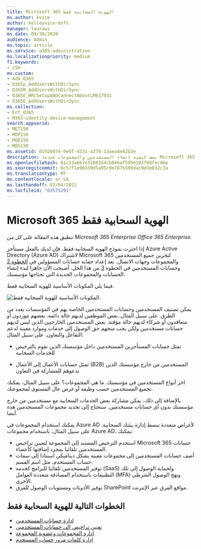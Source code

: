 ```yaml
---
title: Microsoft 365 الهوية السحابية فقط
ms.author: kvice
author: kelleyvice-msft
manager: laurawi
ms.date: 09/30/2020
audience: Admin
ms.topic: article
ms.service: o365-administration
ms.localizationpriority: medium
f1.keywords:
- CSH
ms.custom:
- Adm_O365
- O365p_AddUsersWithDirSync
- O365M_AddUsersWithDirSync
- O365E_HRCSetupAADConnectAboutLM617031
- O365E_AddUsersWithDirSync
ms.collection:
- Ent_O365
- M365-identity-device-management
search.appverid:
- MET150
- MOP150
- MOE150
- MBS150
ms.assetid: 01920974-9e6f-4331-a370-13aea4e82b3e
description: يصف كيفية إنشاء المستخدمين والمجموعات عندما Microsoft 365 اشتراكك باستخدام هوية السحابة فقط.
ms.openlocfilehash: 81c13a6b7e32883d4cb846ef5956102f08fecd6e
ms.sourcegitcommit: 6c57f1e90339d5a95c9e7875599dac9d3e032c3a
ms.translationtype: MT
ms.contentlocale: ar-SA
ms.lasthandoff: 02/04/2022
ms.locfileid: "63575291"
---
```

# <a name="microsoft-365-cloud-only-identity"></a>Microsoft 365 الهوية السحابية فقط

*تنطبق هذه المقالة على كل من Microsoft 365 Enterprise Office 365 Enterprise.*

إذا اخترت نموذج الهوية السحابية فقط، فإن لديك بالفعل مستأجر Azure Active Directory (Azure AD) لاشتراك Microsoft 365 لتخزين جميع المستخدمين والمجموعات وجهات الاتصال. بعد إعداد حماية حسابات المسؤولين في [الخطوة 2](protect-your-global-administrator-accounts.md) وحسابات المستخدمين في الخطوة [3](microsoft-365-secure-sign-in.md) من هذا الحل، أصبحت الآن جاهزا لبدء إنشاء الحسابات والمجموعات الجديدة التي تحتاجها مؤسستك.

فيما يلي المكونات الأساسية للهوية السحابية فقط.
 
![المكونات الأساسية للهوية السحابية فقط.](../media/about-microsoft-365-identity/cloud-only-identity.png)

يمكن تصنيف المستخدمين وحسابات المستخدمين الخاصة بهم في المؤسسات بعدد من الطرق. على سبيل المثال، بعض الموظفين لديهم حالة دائمة. بعضهم موردون أو متعاقدون أو شركاء لديهم حالة مؤقتة. بعض المستخدمين الخارجيين الذين ليس لديهم حسابات مستخدمين ولكن يجب منحهم حق الوصول إلى خدمات وموارد معينة لدعم التفاعل والتعاون. على سبيل المثال:

- تمثل حسابات المستأجرين المستخدمين داخل مؤسستك الذين تقوم بالترخيص للخدمات السحابية

- تمثل حسابات الأعمال إلى الأعمال (B2B) المستخدمين من خارج مؤسستك الذين تدعوهم للمشاركة في التعاون

اخز أنواع المستخدمين في مؤسستك. ما هي المجموعات؟ على سبيل المثال، يمكنك تجميع المستخدمين حسب وظيفة أو غرض عال المستوى لمجموعتك.

بالإضافة إلى ذلك، يمكن مشاركة بعض الخدمات السحابية مع مستخدمين من خارج مؤسستك بدون أي حسابات مستخدمين. ستحتاج إلى تحديد مجموعات المستخدمين هذه أيضا.

يمكنك استخدام المجموعات في Azure AD لأغراض متعددة تبسط إدارة بيئتك السحابية. على سبيل المثال، باستخدام مجموعات Azure AD، يمكنك:

- استخدم الترخيص المستند إلى المجموعة لتعيين تراخيص Microsoft 365 حسابات المستخدمين تلقائيا بمجرد إضافتها كأعضاء.
- أضف حسابات المستخدمين إلى مجموعات معينة بشكل ديناميكي استنادا إلى سمات حساب المستخدم، مثل اسم القسم.
- توفير المستخدمين تلقائيا للبرامج كخدمة (SaaS) ولحماية الوصول إلى تلك التطبيقات باستخدام المصادقة متعددة العوامل (MFA) ونهج الوصول الشرطي الأخرى.
- توفير الأذونات ومستويات الوصول للفرق SharePoint مواقع الفرق عبر الإنترنت.

## <a name="next-steps-for-cloud-only-identity"></a>الخطوات التالية للهوية السحابية فقط

- [إدارة حسابات المستخدمين](manage-microsoft-365-accounts.md)
- [تعيين تراخيص إلى حسابات المستخدمين](assign-licenses-to-user-accounts.md)
- [إدارة المجموعات وعضوية المجموعة](manage-microsoft-365-groups.md)
- [إدارة كلمات مرور حساب المستخدم](manage-microsoft-365-passwords.md)
